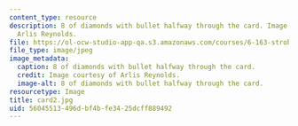 ```yaml
---
content_type: resource
description: 8 of diamonds with bullet halfway through the card. Image courtesy of
  Arlis Reynolds.
file: https://ol-ocw-studio-app-qa.s3.amazonaws.com/courses/6-163-strobe-project-laboratory-fall-2005/56045513496dbf4bfe3425dcff889492_card2.jpg
file_type: image/jpeg
image_metadata:
  caption: 8 of diamonds with bullet halfway through the card.
  credit: Image courtesy of Arlis Reynolds.
  image-alt: 8 of diamonds with bullet halfway through the card.
resourcetype: Image
title: card2.jpg
uid: 56045513-496d-bf4b-fe34-25dcff889492
---
```

